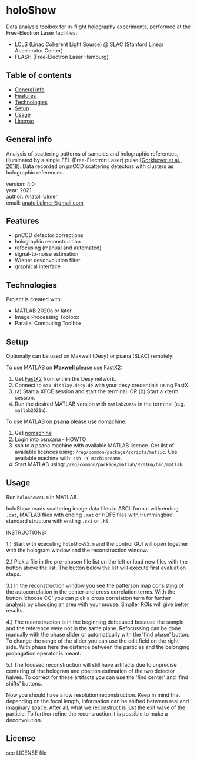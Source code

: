 # holoShow

Data analysis toolbox for in-flight holography experiments, performed at the Free-Electron Laser facilities:
  + LCLS (Linac Coherent Light Source) @ SLAC (Stanford Linear Accelerator Center)
  + FLASH (Free-Electron Laser Hamburg)


## Table of contents
* [General info](#general-info)
* [Features](#features)
* [Technologies](#technologies)
* [Setup](#setup)
* [Usage](#usage)
* [License](#license)


## General info

Analysis of scattering patterns of samples and holographic references, illuminated by a single FEL (Free-Electron Laser) pulse [[Gorkhover et al., 2018](https://doi.org/10.1038/s41566-018-0110-y)]. Data recorded on pnCCD scattering detectors with clusters as holographic references.

version: 4.0  
year: 2021  
author: Anatoli Ulmer  
email: anatoli.ulmer@gmail.com  


## Features
  + pnCCD detector corrections
  + holographic reconstruction
  + refocusing (manual and automated)
  + signal-to-noise estimation
  + Wiener devonvolution filter
  + graphical interface


## Technologies
Project is created with:
* MATLAB 2020a or later
* Image Processing Toolbox
* Parallel Computing Toolbox


## Setup
Optionally can be used on Maxwell (Desy) or psana (SLAC) remotely:

To use MATLAB on **Maxwell** please use FastX2:
  1. Get [FastX2](https://confluence.desy.de/display/IS/FastX2) from within the Desy network.
  2. Connect to `max-display.desy.de` with your desy credentials using FastX.
  3. (a) Start a XFCE session and start the terminal. OR (b) Start a xterm session.
  4. Run the desired MATLAB version with `matlab20XXx` in the terminal (e.g. `matlab2021a`).

To use MATLAB on **psana** please use nomachine:
  1. Get [nomachine](https://www.nomachine.com/)
  2. Login into psnxana - [HOWTO](https://confluence.slac.stanford.edu/display/PCDS/Remote+Visualization)
  3. ssh to a psana machine with available MATLAB licence. 
  Get list of available licences using: `/reg/common/package/scripts/matlic`.
  Use available machine with: `ssh -Y machinename`.
  4. Start MATLAB using: `/reg/common/package/matlab/R2016a/bin/matlab`.

## Usage

Run `holoShowV3.m` in MATLAB. 

holoShow reads scattering image data files in ASCII format with ending `.dat`, MATLAB files with ending `.mat` or HDF5 files with Hummingbird standard structure with ending `.cxi` or `.h5`.


INSTRUCTIONS:

1.) Start with executing `holoShowV3.m` and the control GUI will open together with the hologram window and the reconstruction window.

2.) Pick a file in the pre-chosen file list on the left or load new files with the button above the list. The button below the list will execute first evaluation steps.

3.) In the reconstruction window you see the patterson map consisting of the autocorrelation in the center and cross correlation terms. With the button 'choose CC' you can pick a cross correlation term for further analysis by choosing an area with your mouse. Smaller ROIs will give better results.

4.) The reconstruction is in the beginning defocused because the sample and the reference were not in the same plane. Refocussing can be done manually with the phase slider or automatically with the 'find phase' button. To change the range of the slider you can use the edit field on the right side. With phase here the distance between the particles and the belonging propagation operator is meant.

5.) The focused reconstruction will still have artifacts due to unprecise centering of the hologram and position estimation of the two detector halves. To correct for these artifacts you can use the 'find center' and 'find shifts' buttons.

Now you should have a low resolution reconstruction. Keep in mind that depending on the focal length, information can be shifted between real and imaginary space. After all, what we reconstruct is just the exit wave of the particle. To further refine the reconsruction it is possible to make a deconvolution.


## License

see LICENSE file
